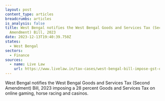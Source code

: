 ```yaml
---
layout: post
content_type: articles
breadcrumbs: articles
is_analysis: false
title: West Bengal notifies the West Bengal Goods and Services Tax (Second
  Amendment) Bill, 2023
date: 2023-12-13T19:40:39.750Z
states:
  - West Bengal
sectors:
  - Finance
sources:
  - name: Live Law
    url: https://www.livelaw.in/tax-cases/west-bengal-bill-impose-gst-online-gaming-horse-racing-casinos-244146?infinitescroll=1
---
```

West Bengal notifies the West Bengal Goods and Services Tax (Second Amendment) Bill, 2023 imposing a 28 percent Goods and Services Tax on online gaming, horse racing and casinos.